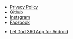 
<div class="navbar">
  <div class="navbar-inner">
      <ul class="nav">
          <li><a href="{{ BASE_PATH }}/assets/Let God 360_Privacy_Policy.docx">Privacy Policy</a></li>
          <li><a href="https://github.com/achieversdevelopers">Github</a></li>
          <li><a href="https://instagram.com/let_God3">Instagram</a></li>
          <li><a href="https://facebook.com/letGod3">Facebook</a></li>
      </ul>
  </div>
</div>


<div class="navbar">
  <div class="navbar-inner">
      <ul class="nav">
          <li><a href="https://instagram.com/let_God3">Let God 360 App for Android</a></li>
      </ul>
  </div>
</div>
